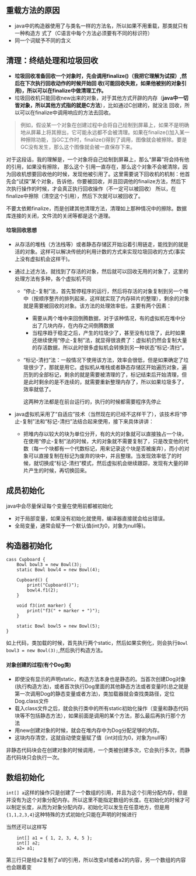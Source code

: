 ## 重载方法的原因
- java中的构造器使用了与类名一样的方法名，所以如果不用重载，那类就只有一种构造方
式了（C语言中每个方法必须要有不同的标识符）
- 同一个词赋予不同的含义

## 清理：终结处理和垃圾回收

- **垃圾回收准备回收一个对象时，先会调用finalize()（我把它理解为试探）,然后在下次执行回收动作的时候开始回
收(可能回收失败，如果他被别的对象引用)，所以可以在finalize中做清理工作。**
- 垃圾回收机只能回收new出来的对象，对于其他方式开辟的内存（**java中一切皆对象，所以其他方式指的就是C方法**），比如通过C创建的，就没法
回收，所以可以在finalize中调用响应的方法去回收。

>例如，假设某一个对象在创建过程中会将自己绘制到屏幕上，如果不是明确地从屏幕上将其擦出，它可能永远都不会被清理。如果在finalize()加入某一种擦除功能，当GC工作时，finalize()得到了调用，图像就会被擦除。要是GC没有发生，那么这个图像就会被一直保存下来。

 对于这段话，我的理解是，一个对象将自己绘制到屏幕上，那么“屏幕”将会持有他的引用，如果没有擦除，
 那么这个 引用一直存在，那么这个对象不会被清除，因为回收机想要回收他的时候，发现他被引用了。这里需要说下回收机的机制：他首先会“试探”某个对象，告诉他，你要被回收，并且回调他的finalize方法，然后下次执行操作的时候，才会真正执行回收操作（不一定可以被回收）
 所以，在finalize中擦除（清空这个引用），然后下次就可以被回收了。

 不要太依赖finalize，而是创建其他清理方法，清理如上那种情况中的擦除。数据库连接的关闭，文件流的关闭等都是这个道理。

#### 垃圾回收思想

- 从存活的堆栈（方法栈等）或者静态存储区开始沿着引用链走，能找到的就是活的对象。这样可以解决传统的利用计数的方式来实现垃圾回收的方式(事实上没有虚拟机会这样干)。

- 通过上述方法，就找到了存活的对象，然后就可以回收无用的对象了，这里的处理方法有多种，各个虚拟机不同
    - “停止-复制”法，首先暂停程序的运行，然后将存活的对象复制到另一个堆中（按顺序整齐的排列起来，这样就实现了内存碎片的整理），剩余的对象就是需要被回收的对象。该方法的处理效率低，主要有两个因素：
        - 需要从两个堆中来回倒腾数据，对于该种情况，有的虚拟机在堆中分出了几块内存，在内存之间倒腾数据
        - 当程序趋于稳定之后，产生的垃圾少了，甚至没有垃圾了，此时如果还继续使用“停止-复制”法，就显得很浪费了：虚拟机仍然会复制大量的存活数据，所以此时很多虚拟机会转换到另一种状态“标记-清扫”。
    - “标记-清扫”法：一般情况下使用该方法，效率会很低，但是如果确定了垃圾很少了，那就是用它。虚拟机从堆栈或者静态存储区开始遍历对象，遍历到的全部标记，剩余的就是需要被清理的了，标记结束后开始清理，但是此时剩余的是不连续的，就需要重新整理内存了，所以如果垃圾多了，效率就低了。

        这两种方法都是在前台运行的，执行的时候都需要程序先停止
- java虚拟机采用了“自适应”技术（当然现在的已经不这样干了），该技术将“停止-复制”法和“标记-清扫”法结合起来使用，接下来具体讲讲：
    - 把堆内存以较大的块为单位分开，有的大的对象就可以直接独占一个块，在使用“停止-复制”法的时候，大的对象就不需要复制了，只是改变他的代数（每一个块都有一个代数标记，用来记录这个块是否被废弃），而小的对象可以直接复制在标记为废弃的块中，并且整理。当发现效率低了的时候，就切换成“标记-清扫”模式，然后虚拟机会继续跟踪，发现有大量的碎片产生的时候，再切换回来。

## 成员初始化

java中会尽量保证每个变量在使用前都被初始化
- 对于局部变量，如果没有初始化就使用，编译器直接就会给出错误。
- 全局变量，通常会赋予一个默认值(int为0，对象为null等)。



## 构造器初始化

```
cass Cupboard {
    Bowl bowl3 = new Bowl(3);
    static Bowl bowl4 = new Bowl(4);

    Cupboard() {
        print("Cupboard()");
        bowl4.f1(2);
    }

    void f3(int marker) {
        print("f3(" + marker + ")");
    }

    static Bowl bowl5 = new Bowl(5);
}
```
如上代码，类加载的时候，首先执行两个static，然后如果实例化，则会执行```Bowl bowl3 = new Bowl(3);```,然后执行构造方法。


#### 对象创建的过程(有个Dog类)
- 即使没有显示的声明static，构造方法本身也是静态的。当首次创建Dog对象(执行构造方法)，或者首次执行Dog里面的其他静态方法或者变量时(总之就是第一次调用Dog的静态变量或者方法)，类加载器就会查找类路径，定位Dog.class文件
- 载入class文件之后，就会执行类中的所有static初始化操作（变量和静态代码块等不包括静态方法），如果前面是调用的某个方法，那么最后再执行那个方法
- 用new创建对象的时候，就会在堆内存中为Dog分配足够的内存。
- 这块内存清空，这就自动使变量赋了值（int对应为0，对象为null等）

非静态代码块会在创建对象的时候调用，一个类被创建多次，它会执行多次，而静态代码块只会执行一次。






## 数组初始化
```int[] a```这样的操作只是创建了一个数组的引用，并且为这个引用分配内存，但是并没有为这个对象分配内存。所以这里不能指定数组的长度。在初始化的时候才可以制定长度，从而为对象分配内存，初始化可以发生在任意地方，但是用```{1,1,2,3,4}```这种特殊的方式初始化只能在声明的时候进行

当然还可以这样写
```
    int[] a1 = { 1, 2, 3, 4, 5 };
    int[] a2;
    a2= a1;
```
第三行只是给a2复制了a1的引用，所以改变a1或者a2的内容，另一个数组的内容也会跟着变













